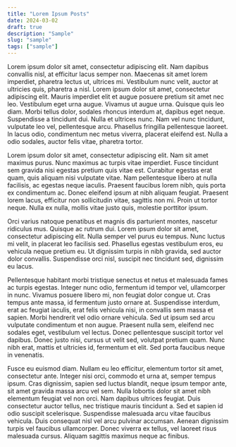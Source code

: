 ```yaml
---
title: "Lorem Ipsum Posts"
date: 2024-03-02
draft: true
description: "Sample"
slug: "sample"
tags: ["sample"]
---
```


Lorem ipsum dolor sit amet, consectetur adipiscing elit. Nam dapibus convallis nisl, at efficitur lacus semper non. Maecenas sit amet lorem imperdiet, pharetra lectus ut, ultrices mi. Vestibulum nunc velit, auctor at ultricies quis, pharetra a nisl. Lorem ipsum dolor sit amet, consectetur adipiscing elit. Mauris imperdiet elit et augue posuere pretium sit amet nec leo. Vestibulum eget urna augue. Vivamus ut augue urna. Quisque quis leo diam. Morbi tellus dolor, sodales rhoncus interdum at, dapibus eget neque. Suspendisse a tincidunt dui. Nulla et ultrices nunc. Nam vel nunc tincidunt, vulputate leo vel, pellentesque arcu. Phasellus fringilla pellentesque laoreet. In lacus odio, condimentum nec metus viverra, placerat eleifend est. Nulla a odio sodales, auctor felis vitae, pharetra tortor.

Lorem ipsum dolor sit amet, consectetur adipiscing elit. Nam sit amet maximus purus. Nunc maximus ac turpis vitae imperdiet. Fusce tincidunt sem gravida nisi egestas pretium quis vitae est. Curabitur egestas erat quam, quis aliquam nisi vulputate vitae. Nam pellentesque libero at nulla facilisis, ac egestas neque iaculis. Praesent faucibus lorem nibh, quis porta ex condimentum ac. Donec eleifend ipsum at nibh aliquam feugiat. Praesent lorem lacus, efficitur non sollicitudin vitae, sagittis non mi. Proin ut tortor neque. Nulla ex nulla, mollis vitae justo quis, molestie porttitor ipsum.

Orci varius natoque penatibus et magnis dis parturient montes, nascetur ridiculus mus. Quisque ac rutrum dui. Lorem ipsum dolor sit amet, consectetur adipiscing elit. Nulla semper vel purus eu tempus. Nunc luctus mi velit, in placerat leo facilisis sed. Phasellus egestas vestibulum eros, eu vehicula neque pretium eu. Ut dignissim turpis in nibh gravida, sed auctor dolor convallis. Suspendisse orci nisl, suscipit nec tincidunt sed, dignissim eu lacus.

Pellentesque habitant morbi tristique senectus et netus et malesuada fames ac turpis egestas. Integer nunc odio, fermentum id tempor vel, ullamcorper in nunc. Vivamus posuere libero mi, non feugiat dolor congue ut. Cras tempus ante massa, id fermentum justo ornare at. Suspendisse interdum, erat ac feugiat iaculis, erat felis vehicula nisi, in convallis sem massa et sapien. Morbi hendrerit vel odio ornare vehicula. Sed ut ipsum sed arcu vulputate condimentum et non augue. Praesent nulla sem, eleifend nec sodales eget, vestibulum vel lectus. Donec pellentesque suscipit tortor vel dapibus. Donec justo nisi, cursus ut velit sed, volutpat pretium quam. Nunc nibh erat, mattis et ultricies id, fermentum et elit. Sed porta faucibus neque in venenatis.

Fusce eu euismod diam. Nullam eu leo efficitur, elementum tortor sit amet, consectetur ante. Integer nisi orci, commodo et urna at, semper tempus ipsum. Cras dignissim, sapien sed luctus blandit, neque ipsum tempor ante, sit amet gravida massa arcu vel sem. Nulla lobortis dolor sit amet nibh elementum feugiat vel non orci. Nam dapibus ultrices feugiat. Duis consectetur auctor tellus, nec tristique mauris tincidunt a. Sed et sapien id odio suscipit scelerisque. Suspendisse malesuada arcu vitae faucibus vehicula. Duis consequat nisl vel arcu pulvinar accumsan. Aenean dignissim turpis vel faucibus ullamcorper. Donec viverra ex tellus, vel laoreet risus malesuada cursus. Aliquam sagittis maximus neque ac finibus.
